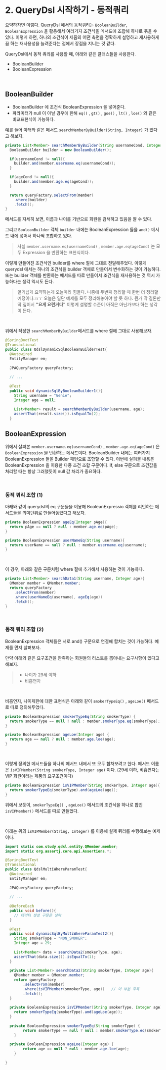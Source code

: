 # 2. QueryDsl 시작하기 - 동적쿼리

요약하자면 이렇다. QueryDsl 에서의 동적쿼리는 `BooleanBuilder`, `BooleanExpression` 을 활용해서 여러가지 조건식을 메서드에 조합해 하나로 묶을 수 있다. 이렇게 하면, 하나의 조건식이 제품의 어떤 측면을 정확하게 설명하고 재사용하게끔 하는 재사용성을 늘려준다는 점에서 장점을 지니는 것 같다.<br>

QueryDsl에서 동적 쿼리를 사용할 때, 아래와 같은 클래스들을 사용한다.<br>

- BooleanBuilder
- BooleanExpression

<br>

## BooleanBuilder

- BooleanBuilder 에 조건식 BooleanExpression 을 넣어준다.
- 파라미터가 null 이 아닐 경우에 한해 `eq()` , `gt()` , `goe()` , `lt()` , `loe()` 와 같은 비교표현식이 가능하다.

예를 들어 아래와 같은 메서드 `searchMemberByBuilder(String, Integer)`  가 있다고 해보자.

```java
private List<Member> searchMemberByBuilder(String usernameCond, Integer ageCond){
  BooleanBuilder builder = new BooleanBuilder();

  if(usernameCond != null){
    builder.and(member.username.eq(usernameCond));
  }

  if(ageCond != null){
    builder.and(member.age.eq(ageCond));
  }

  return queryFactory.selectFrom(member)
    .where(builder)
    .fetch();
}
```

메서드를 자세히 보면, 이름과 나이를 기반으로 회원을 검색하고 있음을 알 수 있다.<br>

그리고 `BooleanBuilder` 객체 `builder` 내에는 BooleanExpression 들을 `and()` 메서드 내에 넣어서 하나씩 조합하고 있다.<br>

> 사실 `member.username.eq(usernameCond)` , `member.age.eq(ageCond)` 는 모두 Expression 을 반환하는 표현식이다.<br>

이렇게 만들어진 조건식인 builder를 where 절에 그대로 전달해주었다. 이렇게 querydsl 에서는 하나의 조건식을 builder 객체로 만들어서 변수화하는 것이 가능하다. 또는 builder 객체를 반환하는 메서드를 따로 만들어서 조건식을 재사용하는 것 역시 가능하다는 생각 역시도 든다.<br>

> 알기쉽게 요약하는게 오늘따라 힘들다. 나중에 두번째 정리할 때 한번 더 정리할 예정이다.ㅠㅜ 오늘은 일단 예제를 모두 정리해놓아야 할 듯 하다. 뭔가 딱 결론만 딱 짚어서 **"요게 요런거다"** 이렇게 설명할 수준이 아직은 아닌가보다 하는 생각이 든다.<br>

<br>

위에서 작성한 `searchMemberByBuilder`메서드를 where 절에 그대로 사용해보자.

```java
@SpringBootTest
@Transactional
public class QdslDynamicSqlBooleanBuilderTest{
  @Autowired
  EntityManager em;
  
  JPAQueryFactory queryFactory;
  
  // ...
  
  @Test
  public void dynamicSqlByBooleanBuilder1(){
    String username = "Genie";
    Integer age = null;
    
    List<Member> result = searchMemberByBuilder(username, age);
    assertThat(result.size()).isEqualTo(2);
  }

```



## BooleanExpression

위에서 살펴본 `member.username.eq(usernameCond)` , `member.age.eq(ageCond)` 은 `BooleanExpression` 을 반환하는 메서드이다. BooleanBuilder 내에는 여러가지 BooleanExpression 들을 Builder 패턴으로 조합할 수 있다. 이번에 살펴볼 내용은 BooleanExpression 을 이용한 다중 조건 조합 구문이다. if, else 구문으로 조건값을 처리할 때는 항상 그러했듯이 null 값 처리가 중요하다.<br>

<br>

### 동적 쿼리 조합 (1)

아래와 같이 querydsl의 eq 구문들을 이용해 BooleanExpressio 객체를 리턴하는 메서드들을 의미단위로 만들어놓았다고 해보자.

```java
private BooleanExpression ageEq(Integer pAge){
  return pAge == null ? null : member.age.eq(pAge);
}

private BooleanExpression userNameEq(String username){
  return userName == null ? null : member.username.eq(username);
}
```

<br>

이 경우, 아래와 같은 구문처럼 where 절에 추가해서 사용하는 것이 가능하다.

```java
private List<Member> searchData1(String username, Integer age){
  QMember member = QMember.member;
  return queryFactory
    .selectFrom(member)
    .where(userNameEq(username), ageEq(age))
    .fetch();
}
```

<br>

### 동적 쿼리 조합 (2)

BooleanExpression 객체들은 서로 and() 구문으로 연결해 합치는 것이 가능하다. 예제를 먼저 살펴보자.<br>

만약 아래와 같은 요구조건을 만족하는 회원들의 리스트를 뽑아내는 요구사항이 있다고 해보자. <br>

> - 나이가 29세 이하 
> - 비흡연자

<br>

비흡연자, 나이제한에 대한 표현식은 아래와 같이 `smokerTypeEq()` , `ageLoe()` 메서드로 따로 정의해두었다.

```java
private BooleanExpression smokerTypeEq(String smokerType) {
  return smokerType == null ? null : member.smokerType.eq(smokerType);
}

private BooleanExpression ageLoe(Integer age) {
  return age == null ? null : member.age.loe(age);
}
```

<br>

이렇게 정의한 메서드들을 하나의 메서드 내에서 또 모두 합쳐보려고 한다. 메서드 이름은 `isVIPMember(String smokerType, Integer age)` 이다. (29세 이하, 비흡연자는 VIP 회원이라는 제품의 요구조건이다)<br>

```java
private BooleanExpression isVIPMember(String smokerType, Integer age){
  return smokerTypeEq(smokerType).and(ageLoe(age));
}
```

위에서 보듯이, `smokerTypeEq() `, `ageLoe()` 메서드의 조건식을 하나로 합친 `isVIPMember()` 메서드를 따로 만들었다. 

<br>

아래는 위의 `isVIPMember(String, Integer)` 를 이용해 실제 쿼리를 수행해보는 예제이다.

```java
import static com.study.qdsl.entity.QMember.member;
import static org.assertj.core.api.Assertions.*;

@SpringBootTest
@Transactional
public class QdslMultiWhereParamTest{
  @Autowired
  EntityManager em;
  
  JPAQueryFactory queryFactory;
  
  // ...
  
  @BeforeEach
  public void before(){
    // 데이터 생성 구문은 생략
  }
  
  @Test
  public void dynamicSqlByMultiWhereParamTest2(){
    String smokerType = "NON_SMOKER";
    Integer age = 29;
    
    List<Member> data = searchData2(smokerType, age);
    assertThat(data.size()).isEqualTo(1);
  }
  
  private List<Member> searchData2(String smokerType, Integer age){
    QMember member = QMember.member;
    return queryFactory
      	.selectFrom(member)
      	.where(isVIPMember(smmokerType, age))	// 이 부분 주목
      	.fetch();
  }
  
  private BooleanExpression isVIPMember(String smokerType, Integer age){
    return smokerTypeEq(smokerType).and(ageLoe(age));
  }
  
  private BooleanExpression smokerTypeEq(String smokerType) {
		return smokerType == null ? null : member.smokerType.eq(smokerType);
	}
  
  private BooleanExpression ageLoe(Integer age) {
		return age == null ? null : member.age.loe(age);
	}
  
}
```


